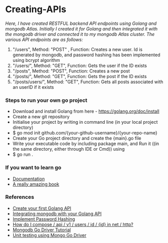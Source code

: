 # Creating-APIs
*Here, I have created RESTFUL backend API endpoints using Golang and mongodb Atlas. Initially I created it for Golang and then integrated it with the mongodb driver and connected it to my mongodb Atlas cluster. The various API endpoints are as follows:*

1. "/users", Method: "POST" , Function: Creates a new user. Id is generated by mongodb, and password hashing has been implemented using bcrypt algorithm
2. "/users/<insert-the-user-id>", Method: "GET", Function: Gets the user if the ID exists
3. "/posts", Method: "POST", Function: Creates a new post
4. "/posts/<insert-the-post-id>", Method: "GET", Function: Gets the post if the ID exists
5. "/posts/users/<insert-the-post-id>", Method: "GET", Function: Gets all posts associated with an userID if it exists

### Steps to run your own go project
- Download and install Golang from here - https://golang.org/doc/install
- Create a new git repository
- Initialise your project by writing in command line (in your local project directory)
- $ go mod init github.com/{your-github-username}/{your-repo-name}
- Create your Go project directory and create the {main}.go file
- Write your executable code by including package main, and Run it ((in the same directory, either through IDE or Cmd)) using
- $ go run .
  
### If you want to learn go
- [Documentation](https://golang.org/)
- [A really amazing book](https://astaxie.gitbooks.io/build-web-application-with-golang/content/en/)


### References
- [Create your first Golang API](https://tutorialedge.net/golang/creating-restful-api-with-golang/)
- [Integrating mongodb with your Golang API](https://medium.com/@faygun89/create-rest-api-with-golang-and-mongodb-d38d2e1d9714)
- [Implement Password Hashing](https://www.sohamkamani.com/golang/password-authentication-and-storage/)
- [How do I compose / api / v1 / users / id / {id} in net / http?](https://coderoad.ru/51959339/%D0%9A%D0%B0%D0%BA-%D0%BC%D0%BD%D0%B5-%D1%81%D0%BE%D1%81%D1%82%D0%B0%D0%B2%D0%B8%D1%82%D1%8C-api-v1-users-id-id-%D0%B2-net-http)
- [Mongodb Go Driver Tutorial](https://www.mongodb.com/blog/post/mongodb-go-driver-tutorial)
- [Unit testing using Mongo Go Driver](https://betterprogramming.pub/unit-testing-code-using-the-mongo-go-driver-in-golang-7166d1aa72c0)
